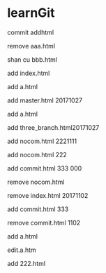 # learnGit
commit addhtml

remove aaa.html


shan cu bbb.html


add index.html

add a.html

add master.html 20171027



add a.html

add three_branch.html20171027


add nocom.html 2221111


add nocom.html 222


add commit.html 333  000

remove nocom.html

remove index.html 20171102

add commit.html 333

remove commit.html 1102

add a.html

edit.a.htm


add 222.html

